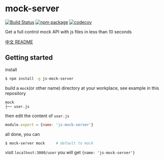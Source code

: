 # mock-server

[![Build Status](https://travis-ci.org/Skandar-Ln/mock-server.svg?branch=master)](https://travis-ci.org/Skandar-Ln/mock-server)
[![npm package](https://img.shields.io/npm/v/js-mock-server.svg)](https://www.npmjs.org/package/js-mock-server)
[![codecov](https://codecov.io/gh/Skandar-Ln/mock-server/branch/master/graph/badge.svg)](https://codecov.io/gh/Skandar-Ln/mock-server)

Get a full control mock API with js files in less than 10 seconds

[中文 README](README-zh_CN.md)

## Getting started

install

```bash
$ npm install -g js-mock-server
```

build a `mock`(or other name) directory at your workplace, see example in this repository

```
mock
├── user.js
```

then edit the content of `user.js`

```js
module.export = {name: 'js-mock-server'}
```

all done, you can

```bash
$ mock-server mock     # default to mock
```
visit `localhost:3000/user` you will get `{name: 'js-mock-server'}`
